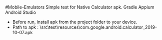 #Mobile-Emulators
Simple test for Native Calculator apk. Gradle Appium Android Studio

* Before run, install apk from the project folder to your device.
* Path to apk : \src\test\resources\com.google.android.calculator_2019-10-07.apk